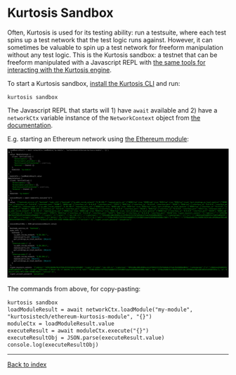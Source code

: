 Kurtosis Sandbox
================
Often, Kurtosis is used for its testing ability: run a testsuite, where each test spins up a test network that the test logic runs against. However, it can sometimes be valuable to spin up a test network for freeform manipulation without any test logic. This is the Kurtosis sandbox: a testnet that can be freeform manipulated with a Javascript REPL with [the same tools for interacting with the Kurtosis engine][lib-documentation].

To start a Kurtosis sandbox, [install the Kurtosis CLI](./installation.md) and run:

```
kurtosis sandbox
```

The Javascript REPL that starts will 1) have `await` available and 2) have a `networkCtx` variable instance of the `NetworkContext` object from [the documentation][lib-documentation].

E.g. starting an Ethereum network using [the Ethereum module](https://github.com/kurtosis-tech/ethereum-kurtosis-module):

![Starting an Ethereum network](./images/starting-eth-network-in-kurtosis-interactive.png)

The commands from above, for copy-pasting:
```
kurtosis sandbox
loadModuleResult = await networkCtx.loadModule("my-module", "kurtosistech/ethereum-kurtosis-module", "{}")
moduleCtx = loadModuleResult.value
executeResult = await moduleCtx.execute("{}")
executeResultObj = JSON.parse(executeResult.value)
console.log(executeResultObj)
```

---

[Back to index](https://docs.kurtosistech.com)

[lib-documentation]: ./kurtosis-client/lib-documentation
